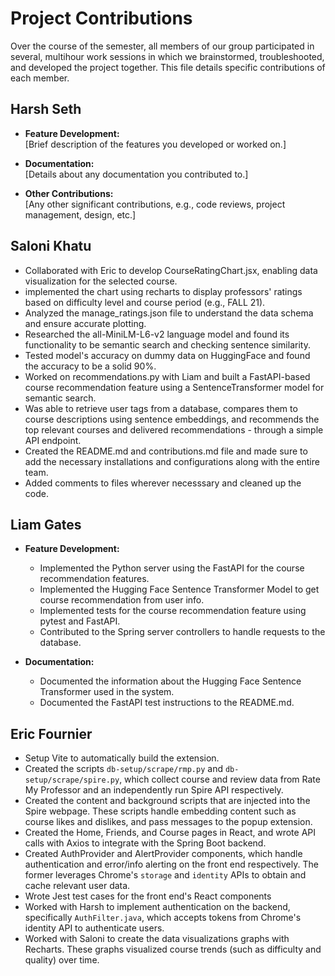 # Project Contributions

Over the course of the semester, all members of our group participated in several, multihour work sessions in which we brainstormed, troubleshooted, and developed the project together.
This file details specific contributions of each member.

## Harsh Seth
- **Feature Development:**  
  [Brief description of the features you developed or worked on.]

- **Documentation:**  
  [Details about any documentation you contributed to.]

- **Other Contributions:**  
  [Any other significant contributions, e.g., code reviews, project management, design, etc.]

## Saloni Khatu
- Collaborated with Eric to develop CourseRatingChart.jsx, enabling data visualization for the selected course.
- implemented the chart using recharts to display professors' ratings based on difficulty level and course period (e.g., FALL 21).
- Analyzed the manage_ratings.json file to understand the data schema and ensure accurate plotting.
- Researched the all-MiniLM-L6-v2 language model and found its functionality to be semantic search and checking sentence similarity.
- Tested model's accuracy on dummy data on HuggingFace and found the accuracy to be a solid 90%.
- Worked on recommendations.py with Liam and built a FastAPI-based course recommendation feature using a SentenceTransformer model for semantic search.
- Was able to retrieve user tags from a database, compares them to course descriptions using sentence embeddings, and recommends the top relevant courses and delivered recommendations - through a simple API endpoint.
- Created the README.md and contributions.md file and made sure to add the necessary installations and configurations along with the entire team.
- Added comments to files wherever necesssary and cleaned up the code.


## Liam Gates
- **Feature Development:**  
  - Implemented the Python server using the FastAPI for the course recommendation features.
  - Implemented the Hugging Face Sentence Transformer Model to get course recommendation from user info.
  - Implemented tests for the course recommendation feature using pytest and FastAPI.
  - Contributed to the Spring server controllers to handle requests to the database.

- **Documentation:**  
  - Documented the information about the Hugging Face Sentence Transformer used in the system.
  - Documented the FastAPI test instructions to the README.md.

## Eric Fournier
- Setup Vite to automatically build the extension.
- Created the scripts `db-setup/scrape/rmp.py` and `db-setup/scrape/spire.py`, which collect course and review data from Rate My Professor and an independently run Spire API respectively.
- Created the content and background scripts that are injected into the Spire webpage. These scripts handle embedding content such as course likes and dislikes, and pass messages to the popup extension.
- Created the Home, Friends, and Course pages in React, and wrote API calls with Axios to integrate with the Spring Boot backend.
- Created AuthProvider and AlertProvider components, which handle authentication and error/info alerting on the front end respectively. The former leverages Chrome's `storage` and `identity` APIs to obtain and cache relevant user data.
- Wrote Jest test cases for the front end's React components
- Worked with Harsh to implement authentication on the backend, specifically `AuthFilter.java`, which accepts tokens from Chrome's identity API to authenticate users. 
- Worked with Saloni to create the data visualizations graphs with Recharts. These graphs visualized course trends (such as difficulty and quality) over time.